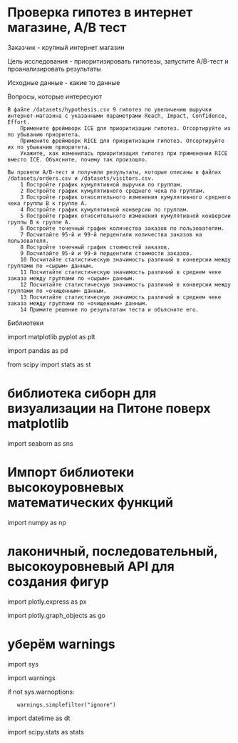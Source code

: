 # Проверка гипотез в интернет магазине, А/В тест

Заказчик - крупный интернет магазин

Цель исследования - приоритизировать гипотезы, запустите A/B-тест и проанализировать результаты

Исходные данные - какие то данные

Вопросы, которые интересуют

    В файле /datasets/hypothesis.csv 9 гипотез по увеличению выручки интернет-магазина с указанными параметрами Reach, Impact, Confidence, Effort.
        Примените фреймворк ICE для приоритизации гипотез. Отсортируйте их по убыванию приоритета.
        Примените фреймворк RICE для приоритизации гипотез. Отсортируйте их по убыванию приоритета.
        Укажите, как изменилась приоритизация гипотез при применении RICE вместо ICE. Объясните, почему так произошло.

    Вы провели A/B-тест и получили результаты, которые описаны в файлах /datasets/orders.csv и /datasets/visitors.csv.
        1 Постройте график кумулятивной выручки по группам. 
        2 Постройте график кумулятивного среднего чека по группам. 
        3 Постройте график относительного изменения кумулятивного среднего чека группы B к группе A. 
        4 Постройте график кумулятивной конверсии по группам. 
        5 Постройте график относительного изменения кумулятивной конверсии группы B к группе A. 
        6 Постройте точечный график количества заказов по пользователям.
        7 Посчитайте 95-й и 99-й перцентили количества заказов на пользователя.
        8 Постройте точечный график стоимостей заказов. 
        9 Посчитайте 95-й и 99-й перцентили стоимости заказов. 
        10 Посчитайте статистическую значимость различий в конверсии между группами по «сырым» данным.
        11 Посчитайте статистическую значимость различий в среднем чеке заказа между группами по «сырым» данным.
        12 Посчитайте статистическую значимость различий в конверсии между группами по «очищенным» данным. 
        13 Посчитайте статистическую значимость различий в среднем чеке заказа между группами по «очищенным» данным.
        14 Примите решение по результатам теста и объясните его. 


Библиотеки



import matplotlib.pyplot as plt

import pandas as pd

from scipy import stats as st
​

# библиотека сиборн для визуализации на Питоне поверх matplotlib

import seaborn as sns

# Импорт библиотеки высокоуровневых математических функций

import numpy as np

# лаконичный, последовательный, высокоуровневый API для создания фигур

import plotly.express as px

import plotly.graph_objects as go

# уберём warnings

import sys

import warnings

if not sys.warnoptions:

       warnings.simplefilter("ignore")

import datetime as dt

import scipy.stats as stats

